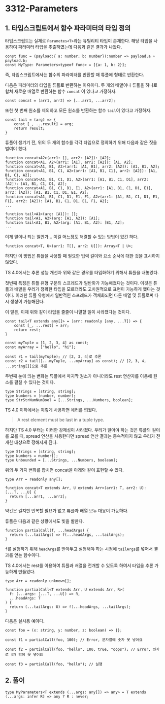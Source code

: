 # 3312-Parameters

## 1. 타입스크립트에서 함수 파라미터의 타입 정의

타입스크립트는 실제로 `Parametes<T>`라는 유틸리티 타입이 존재한다. 해당 타입을 사용하여 파라미터 타입을 추출하였는데 다음과 같은 결과가 나왔다.

```tsx
const func = (payload:{ a: number; b: number}):number => payload.a + payload.b;
const MyType: Parameters<typeof func> = [{a: 1, b: 2}];
```

즉, 타입스크립트에서는 함수의 파라미터를 반환할 때 튜플에 형태로 반환한다.

다음은 파라미터의 타입을 튜플로 반환하는 이유이다. 두 개의 배열이나 튜플을 하나로 합쳐 새로운 배열로 반환하는 함수 `concat` 이 있다고 가정하자.

```tsx
const concat = (arr1, arr2) => [...arr1, ...arr2];
```

또한 첫 번째 원소를 제외하고 모든 원소를 반환하는 함수 `tail`이 있다고 가정하자.

```tsx
const tail = (arg) => {
	const [_, ...result] = arg;
	return result;
}
```

튜플이 생기기 전, 위의 두 개의 함수를 각각 타입으로 정의하기 위해 다음과 같은 짓을 벌여야 했다.

```tsx
function concat<A2>(arr1: [], arr2: [A2]): [A2];
function concat<A1, A2>(arr1: [A1], arr2: [A2]): [A1, A2];
function concat<A1, B1, A2>(arr1: [A1, B1], arr2: [A2]): [A1, B1, A2];
function concat<A1, B1, C1, A2>(arr1: [A1, B1, C1], arr2: [A2]): [A1, B1, C1, A2];
function concat<A1, B1, C1, D1, A2>(arr1: [A1, B1, C1, D1], arr2: [A2]): [A1, B1, C1, D1, A2];
function concat<A1, B1, C1, D1, E1, A2>(arr1: [A1, B1, C1, D1, E1], arr2: [A2]): [A1, B1, C1, D1, E1, A2];
function concat<A1, B1, C1, D1, E1, F1, A2>(arr1: [A1, B1, C1, D1, E1, F1], arr2: [A2]): [A1, B1, C1, D1, E1, F1, A2];
...

function tail<A1>(arg: [A1]): [];
function tail<A1, A2>(arg: [A1, A2]): [A1];
function tail<A1, B1, A2>(arg: [A1, B1, A2): [B1, A2];
...
```

이게 말이나 되는 일인가... 이걸 어느정도 해결할 수 있는 방법이 있긴 하다.

```tsx
function concat<T, U>(arr1: T[], arr2: U[]): Array<T | U>;
```

하지만 이 방법은 튜플을 사용할 때 필요한 입력 길이와 요소 순서에 대한 것을 표시하지 않았다.

TS 4.0에서는 추론 성능 개선과 위와 같은 경우를 타입화하기 위해서 튜플을 내놓았다.

첫번째 특징은 튜플 유형 구문의 스프레드가 일반화가 가능해졌다는 것이다. 이것은 튜플과 배열을 우리가 정확한 타입을 모르더라도 고차원적으로 표현이 가능하게 했다는 것이다. 이러한 튜플 유형에서 일반적인 스프레드가 객체화되면 다른 배열 및 튜플로써 다시 생성이 가능해진다.

이 말은, 이제 위와 같이 타입을 줄줄이 나열할 일이 사라졌다는 것이다.

```tsx
const tail<T extends any[]> = (arr: readonly [any, ...T]) => {
	const [_, ...rest] = arr;
	return rest;
}

const myTuple = [1, 2, 3, 4] as const;
const myArray = ["hello", "hi"];

const r1 = tail(myTuple); // [2, 3, 4]로 추론
const r2 = tail([...myTuple, ...myArray] as const); // [2, 3, 4, ...string[]]으로 추론
```

두번째 눈에 띄는 변화는 튜플에서 마지막 원소가 아니더라도 rest 연산자를 이용해 원소를 펼칠 수 있다는 것이다.

```tsx
type Strings = [string, string];
type Numbers = [number, number];
type StrStrNumNumBool = [...Strings, ...Numbers, boolean];
```

TS 4.0 이하에서는 이렇게 사용하면 에러를 띄웠다.

> A rest element must be last in a tuple type.
>

하지만 TS 4.0 부터는 이러한 강제성이 사라졌다. 우리가 알아야 하는 것은 튜플의 길이를 모를 때, spread 연산을 사용한다면 spread 연산 결과는 종속적이지 않고 우리가 전개한 대상으로 정해지게 된다.

```tsx
type Strings = [string, string];
type Numbers = number[];
type Unbounded = [...Strings, ...Numbers, boolean];
```

위의 두 가지 변화를 합치면 concat을 아래와 같이 표현할 수 있다.

```tsx
type Arr = readonly any[];
 
function concat<T extends Arr, U extends Arr>(arr1: T, arr2: U): [...T, ...U] {
  return [...arr1, ...arr2];
}
```

약간은 길지만 반복할 필요가 없고 튜플과 배열 모두 대응이 가능하다.

튜플은 다음과 같은 상황에서도 빛을 발한다.

```tsx
function partialCall(f, ...headArgs) {
  return (...tailArgs) => f(...headArgs, ...tailArgs);
}
```

`f`를 실행하기 위해 `headArgs`를 받아두고 실행해야 하는 시점에 `tailArgs`를 넣어서 결과를 얻는 함수이다.

TS 4.0에서는 rest를 이용하여 튜플과 배열을 전개할 수 있도록 하여서 타입을 추론 가능하게 만들었다.

```tsx
type Arr = readonly unknown[];
 
function partialCall<T extends Arr, U extends Arr, R>(
  f: (...args: [...T, ...U]) => R,
  ...headArgs: T
) {
  return (...tailArgs: U) => f(...headArgs, ...tailArgs);
}
```

다음은 실사용 예이다.

```tsx
const foo = (x: string, y: number, z: boolean) => {};
 
const f1 = partialCall(foo, 100); // Error, 문자열에 숫자 못 넣어요
 
const f2 = partialCall(foo, "hello", 100, true, "oops"); // Error, 인자로 4개 밖에 못 넣어요
 
const f3 = partialCall(foo, "hello"); // 실행
```

## 2. 풀이

```tsx
type MyParameters<T extends (...args: any[]) => any> = T extends (...args: infer R) => any ? R : never;
```
